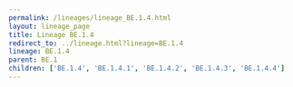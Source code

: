 ```yaml
---
permalink: /lineages/lineage_BE.1.4.html
layout: lineage_page
title: Lineage BE.1.4
redirect_to: ../lineage.html?lineage=BE.1.4
lineage: BE.1.4
parent: BE.1
children: ['BE.1.4', 'BE.1.4.1', 'BE.1.4.2', 'BE.1.4.3', 'BE.1.4.4']
---
```

